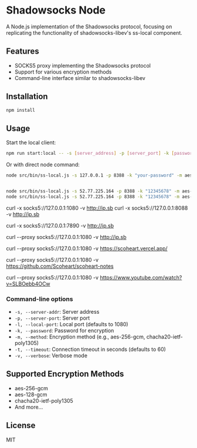 # Shadowsocks Node

A Node.js implementation of the Shadowsocks protocol, focusing on replicating the functionality of shadowsocks-libev's ss-local component.

## Features

- SOCKS5 proxy implementing the Shadowsocks protocol
- Support for various encryption methods
- Command-line interface similar to shadowsocks-libev

## Installation

```bash
npm install
```

## Usage

Start the local client:

```bash
npm run start:local -- -s [server_address] -p [server_port] -k [password] -m [method] -l [local_port]
```

Or with direct node command:

```bash
node src/bin/ss-local.js -s 127.0.0.1 -p 8388 -k "your-password" -m aes-256-gcm -l 1080


node src/bin/ss-local.js -s 52.77.225.164 -p 8388 -k "12345678" -m aes-256-gcm -l 8088
node src/bin/ss-local.js -s 52.77.225.164 -p 8388 -k "12345678" -m aes-256-gcm -l 1080
```

curl -x socks5://127.0.0.1:1080 -v http://ip.sb
curl -x socks5://127.0.0.1:8088 -v http://ip.sb

curl -x socks5://127.0.0.1:7890 -v http://ip.sb

curl --proxy socks5://127.0.0.1:1080 -v http://ip.sb

curl --proxy socks5://127.0.0.1:1080 -v https://scoheart.vercel.app/

curl --proxy socks5://127.0.0.1:1080 -v https://github.com/Scoheart/scoheart-notes

curl --proxy socks5://127.0.0.1:1080 -v https://www.youtube.com/watch?v=SLBOebb4OCw

### Command-line options

- `-s, --server-addr`: Server address
- `-p, --server-port`: Server port
- `-l, --local-port`: Local port (defaults to 1080)
- `-k, --password`: Password for encryption
- `-m, --method`: Encryption method (e.g., aes-256-gcm, chacha20-ietf-poly1305)
- `-t, --timeout`: Connection timeout in seconds (defaults to 60)
- `-v, --verbose`: Verbose mode

## Supported Encryption Methods

- aes-256-gcm
- aes-128-gcm
- chacha20-ietf-poly1305
- And more...

## License

MIT 